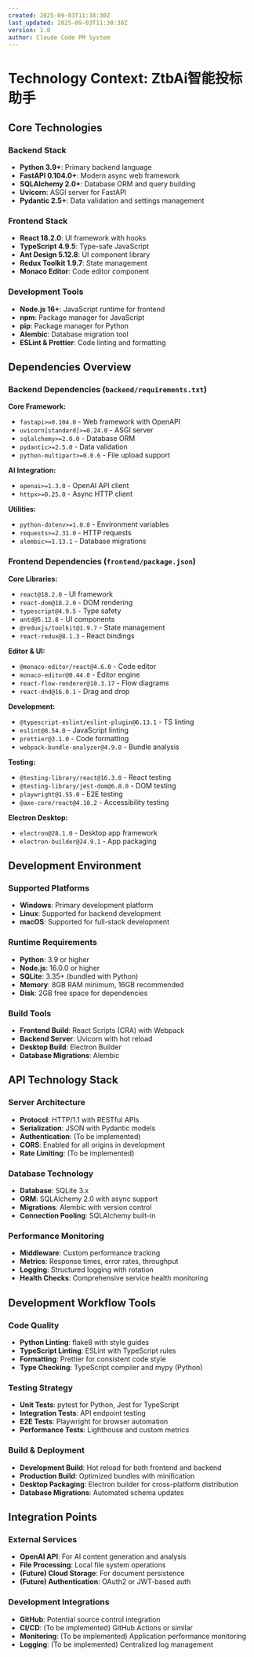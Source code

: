 ```yaml
---
created: 2025-09-03T11:38:30Z
last_updated: 2025-09-03T11:38:30Z
version: 1.0
author: Claude Code PM System
---
```


# Technology Context: ZtbAi智能投标助手

## Core Technologies

### Backend Stack
- **Python 3.9+**: Primary backend language
- **FastAPI 0.104.0+**: Modern async web framework
- **SQLAlchemy 2.0+**: Database ORM and query building
- **Uvicorn**: ASGI server for FastAPI
- **Pydantic 2.5+**: Data validation and settings management

### Frontend Stack
- **React 18.2.0**: UI framework with hooks
- **TypeScript 4.9.5**: Type-safe JavaScript
- **Ant Design 5.12.8**: UI component library
- **Redux Toolkit 1.9.7**: State management
- **Monaco Editor**: Code editor component

### Development Tools
- **Node.js 16+**: JavaScript runtime for frontend
- **npm**: Package manager for JavaScript
- **pip**: Package manager for Python
- **Alembic**: Database migration tool
- **ESLint & Prettier**: Code linting and formatting

## Dependencies Overview

### Backend Dependencies (`backend/requirements.txt`)

**Core Framework:**
- `fastapi>=0.104.0` - Web framework with OpenAPI
- `uvicorn[standard]>=0.24.0` - ASGI server
- `sqlalchemy>=2.0.0` - Database ORM
- `pydantic>=2.5.0` - Data validation
- `python-multipart>=0.0.6` - File upload support

**AI Integration:**
- `openai>=1.3.0` - OpenAI API client
- `httpx>=0.25.0` - Async HTTP client

**Utilities:**
- `python-dotenv>=1.0.0` - Environment variables
- `requests>=2.31.0` - HTTP requests
- `alembic>=1.13.1` - Database migrations

### Frontend Dependencies (`frontend/package.json`)

**Core Libraries:**
- `react@18.2.0` - UI framework
- `react-dom@18.2.0` - DOM rendering
- `typescript@4.9.5` - Type safety
- `antd@5.12.8` - UI components
- `@reduxjs/toolkit@1.9.7` - State management
- `react-redux@8.1.3` - React bindings

**Editor & UI:**
- `@monaco-editor/react@4.6.0` - Code editor
- `monaco-editor@0.44.0` - Editor engine
- `react-flow-renderer@10.3.17` - Flow diagrams
- `react-dnd@16.0.1` - Drag and drop

**Development:**
- `@typescript-eslint/eslint-plugin@6.13.1` - TS linting
- `eslint@8.54.0` - JavaScript linting
- `prettier@3.1.0` - Code formatting
- `webpack-bundle-analyzer@4.9.0` - Bundle analysis

**Testing:**
- `@testing-library/react@16.3.0` - React testing
- `@testing-library/jest-dom@6.8.0` - DOM testing
- `playwright@1.55.0` - E2E testing
- `@axe-core/react@4.10.2` - Accessibility testing

**Electron Desktop:**
- `electron@28.1.0` - Desktop app framework
- `electron-builder@24.9.1` - App packaging

## Development Environment

### Supported Platforms
- **Windows**: Primary development platform
- **Linux**: Supported for backend development
- **macOS**: Supported for full-stack development

### Runtime Requirements
- **Python**: 3.9 or higher
- **Node.js**: 16.0.0 or higher
- **SQLite**: 3.35+ (bundled with Python)
- **Memory**: 8GB RAM minimum, 16GB recommended
- **Disk**: 2GB free space for dependencies

### Build Tools
- **Frontend Build**: React Scripts (CRA) with Webpack
- **Backend Server**: Uvicorn with hot reload
- **Desktop Build**: Electron Builder
- **Database Migrations**: Alembic

## API Technology Stack

### Server Architecture
- **Protocol**: HTTP/1.1 with RESTful APIs
- **Serialization**: JSON with Pydantic models
- **Authentication**: (To be implemented)
- **CORS**: Enabled for all origins in development
- **Rate Limiting**: (To be implemented)

### Database Technology
- **Database**: SQLite 3.x
- **ORM**: SQLAlchemy 2.0 with async support
- **Migrations**: Alembic with version control
- **Connection Pooling**: SQLAlchemy built-in

### Performance Monitoring
- **Middleware**: Custom performance tracking
- **Metrics**: Response times, error rates, throughput
- **Logging**: Structured logging with rotation
- **Health Checks**: Comprehensive service health monitoring

## Development Workflow Tools

### Code Quality
- **Python Linting**: flake8 with style guides
- **TypeScript Linting**: ESLint with TypeScript rules
- **Formatting**: Prettier for consistent code style
- **Type Checking**: TypeScript compiler and mypy (Python)

### Testing Strategy
- **Unit Tests**: pytest for Python, Jest for TypeScript
- **Integration Tests**: API endpoint testing
- **E2E Tests**: Playwright for browser automation
- **Performance Tests**: Lighthouse and custom metrics

### Build & Deployment
- **Development Build**: Hot reload for both frontend and backend
- **Production Build**: Optimized bundles with minification
- **Desktop Packaging**: Electron builder for cross-platform distribution
- **Database Migrations**: Automated schema updates

## Integration Points

### External Services
- **OpenAI API**: For AI content generation and analysis
- **File Processing**: Local file system operations
- **(Future) Cloud Storage**: For document persistence
- **(Future) Authentication**: OAuth2 or JWT-based auth

### Development Integrations
- **GitHub**: Potential source control integration
- **CI/CD**: (To be implemented) GitHub Actions or similar
- **Monitoring**: (To be implemented) Application performance monitoring
- **Logging**: (To be implemented) Centralized log management